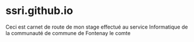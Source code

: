 # ssri.github.io
Ceci est carnet de route de mon stage effectué au service Informatique de la communauté de commune de Fontenay le comte
